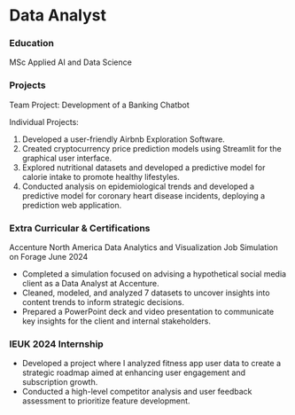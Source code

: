 # Data Analyst

### Education
MSc Applied AI and Data Science

### Projects
Team Project: Development of a Banking Chatbot

Individual Projects:

1. Developed a user-friendly Airbnb Exploration Software.
2. Created cryptocurrency price prediction models using Streamlit for the graphical user interface.
3. Explored nutritional datasets and developed a predictive model for calorie intake to promote healthy lifestyles.
4. Conducted analysis on epidemiological trends and developed a predictive model for coronary heart disease incidents, deploying a prediction web application.


### Extra Curricular & Certifications

Accenture North America Data Analytics and Visualization Job Simulation on Forage
June 2024
-  Completed a simulation focused on advising a hypothetical social media client as a Data Analyst at Accenture.
-  Cleaned, modeled, and analyzed 7 datasets to uncover insights into content trends to inform strategic decisions.
-  Prepared a PowerPoint deck and video presentation to communicate key insights for the client and internal stakeholders.


### IEUK 2024 Internship

-  Developed a project where I analyzed fitness app user data to create a strategic roadmap aimed at enhancing user engagement and subscription growth.
-  Conducted a high-level competitor analysis and user feedback assessment to prioritize feature development.
